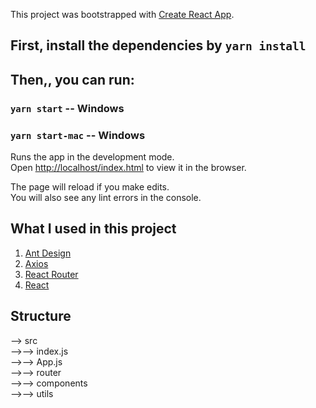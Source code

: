 This project was bootstrapped with [Create React App](https://github.com/facebook/create-react-app).

## First, install the dependencies by `yarn install`

## Then,, you can run:

### `yarn start` -- Windows
### `yarn start-mac` -- Windows


Runs the app in the development mode.<br>
Open [http://localhost/index.html](http://localhost/index.html) to view it in the browser.

The page will reload if you make edits.<br>
You will also see any lint errors in the console.


## What I used in this project

1. [Ant Design](https://ant.design/)
2. [Axios](https://github.com/axios/axios)
3. [React Router](https://reacttraining.com/react-router)
4. [React](https://reactjs.org/)

## Structure
--> src    
-->--> index.js    
-->--> App.js     
-->--> router    
-->--> components    
-->--> utils
